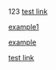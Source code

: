 
123 [test link](./.gitignore)
<p></p>

 [example1](./example.config.toml)
 
 [example](./example.config.toml)
 
 [test link](./example.config.toml)
